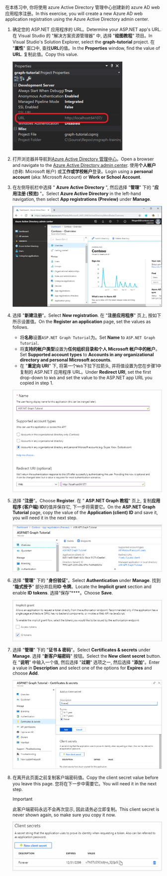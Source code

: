 <!-- markdownlint-disable MD002 MD041 -->

<span data-ttu-id="50b2e-101">在本练习中, 你将使用 azure Active Directory 管理中心创建新的 azure AD web 应用程序注册。</span><span class="sxs-lookup"><span data-stu-id="50b2e-101">In this exercise, you will create a new Azure AD web application registration using the Azure Active Directory admin center.</span></span>

1. <span data-ttu-id="50b2e-102">确定您的 ASP.NET 应用程序的 URL。</span><span class="sxs-lookup"><span data-stu-id="50b2e-102">Determine your ASP.NET app's URL.</span></span> <span data-ttu-id="50b2e-103">在 Visual Studio 的 "解决方案资源管理器" 中, 选择 "**绘图教程**" 项目。</span><span class="sxs-lookup"><span data-stu-id="50b2e-103">In Visual Studio's Solution Explorer, select the **graph-tutorial** project.</span></span> <span data-ttu-id="50b2e-104">在 "**属性**" 窗口中, 查找**URL**的值。</span><span class="sxs-lookup"><span data-stu-id="50b2e-104">In the **Properties** window, find the value of **URL**.</span></span> <span data-ttu-id="50b2e-105">复制此值。</span><span class="sxs-lookup"><span data-stu-id="50b2e-105">Copy this value.</span></span>

    ![Visual Studio 的 "属性" 窗口的屏幕截图](./images/vs-project-url.png)

1. <span data-ttu-id="50b2e-107">打开浏览器并导航到[Azure Active Directory 管理中心](https://aad.portal.azure.com)。</span><span class="sxs-lookup"><span data-stu-id="50b2e-107">Open a browser and navigate to the [Azure Active Directory admin center](https://aad.portal.azure.com).</span></span> <span data-ttu-id="50b2e-108">使用**个人帐户**(亦称: Microsoft 帐户) 或**工作或学校帐户**登录。</span><span class="sxs-lookup"><span data-stu-id="50b2e-108">Login using a **personal account** (aka: Microsoft Account) or **Work or School Account**.</span></span>

1. <span data-ttu-id="50b2e-109">在左侧导航栏中选择 " **Azure Active Directory** ", 然后选择 "**管理**" 下的 "**应用注册 (预览)** "。</span><span class="sxs-lookup"><span data-stu-id="50b2e-109">Select **Azure Active Directory** in the left-hand navigation, then select **App registrations (Preview)** under **Manage**.</span></span>

    ![<span data-ttu-id="50b2e-110">应用注册的屏幕截图</span><span class="sxs-lookup"><span data-stu-id="50b2e-110">A screenshot of the App registrations</span></span> ](./images/aad-portal-app-registrations.png)

1. <span data-ttu-id="50b2e-111">选择 "**新建注册**"。</span><span class="sxs-lookup"><span data-stu-id="50b2e-111">Select **New registration**.</span></span> <span data-ttu-id="50b2e-112">在 "**注册应用程序**" 页上, 按如下所示设置值。</span><span class="sxs-lookup"><span data-stu-id="50b2e-112">On the **Register an application** page, set the values as follows.</span></span>

    - <span data-ttu-id="50b2e-113">将**名称**设置`ASP.NET Graph Tutorial`为。</span><span class="sxs-lookup"><span data-stu-id="50b2e-113">Set **Name** to `ASP.NET Graph Tutorial`.</span></span>
    - <span data-ttu-id="50b2e-114">将**支持的帐户类型**设置为**任何组织目录和个人 Microsoft 帐户中的帐户**。</span><span class="sxs-lookup"><span data-stu-id="50b2e-114">Set **Supported account types** to **Accounts in any organizational directory and personal Microsoft accounts**.</span></span>
    - <span data-ttu-id="50b2e-115">在 "**重定向 URI**" 下, 将第一个`Web`下拉下拉箭头, 并将值设置为您在步骤1中复制的 ASP.NET 应用程序 URL。</span><span class="sxs-lookup"><span data-stu-id="50b2e-115">Under **Redirect URI**, set the first drop-down to `Web` and set the value to the ASP.NET app URL you copied in step 1.</span></span>

    !["注册应用程序" 页的屏幕截图](./images/aad-register-an-app.png)

1. <span data-ttu-id="50b2e-117">选择 "**注册**"。</span><span class="sxs-lookup"><span data-stu-id="50b2e-117">Choose **Register**.</span></span> <span data-ttu-id="50b2e-118">在 " **ASP.NET Graph 教程**" 页上, 复制**应用程序 (客户端) ID**的值并保存它, 下一步将需要它。</span><span class="sxs-lookup"><span data-stu-id="50b2e-118">On the **ASP.NET Graph Tutorial** page, copy the value of the **Application (client) ID** and save it, you will need it in the next step.</span></span>

    ![新应用注册的应用程序 ID 的屏幕截图](./images/aad-application-id.png)

1. <span data-ttu-id="50b2e-120">选择 "**管理**" 下的 "**身份验证**"。</span><span class="sxs-lookup"><span data-stu-id="50b2e-120">Select **Authentication** under **Manage**.</span></span> <span data-ttu-id="50b2e-121">找到 "**隐式授予**" 部分并启用**ID 令牌**。</span><span class="sxs-lookup"><span data-stu-id="50b2e-121">Locate the **Implicit grant** section and enable **ID tokens**.</span></span> <span data-ttu-id="50b2e-122">选择“保存”\*\*\*\*。</span><span class="sxs-lookup"><span data-stu-id="50b2e-122">Choose **Save**.</span></span>

    ![隐式 grant 部分的屏幕截图](./images/aad-implicit-grant.png)

1. <span data-ttu-id="50b2e-124">选择 "**管理**" 下的 "**证书 & 密码**"。</span><span class="sxs-lookup"><span data-stu-id="50b2e-124">Select **Certificates & secrets** under **Manage**.</span></span> <span data-ttu-id="50b2e-125">选择 "**新客户端密码**" 按钮。</span><span class="sxs-lookup"><span data-stu-id="50b2e-125">Select the **New client secret** button.</span></span> <span data-ttu-id="50b2e-126">在 "**说明**" 中输入一个值, 然后选择 "**过期**" 选项之一, 然后选择 "**添加**"。</span><span class="sxs-lookup"><span data-stu-id="50b2e-126">Enter a value in **Description** and select one of the options for **Expires** and choose **Add**.</span></span>

    !["添加客户端密码" 对话框的屏幕截图](./images/aad-new-client-secret.png)

1. <span data-ttu-id="50b2e-128">在离开此页面之前复制客户端密码值。</span><span class="sxs-lookup"><span data-stu-id="50b2e-128">Copy the client secret value before you leave this page.</span></span> <span data-ttu-id="50b2e-129">您将在下一步中需要它。</span><span class="sxs-lookup"><span data-stu-id="50b2e-129">You will need it in the next step.</span></span>

    > [!IMPORTANT]
    > <span data-ttu-id="50b2e-130">此客户端密码永远不会再次显示, 因此请务必立即复制。</span><span class="sxs-lookup"><span data-stu-id="50b2e-130">This client secret is never shown again, so make sure you copy it now.</span></span>

    ![新添加的客户端密码的屏幕截图](./images/aad-copy-client-secret.png)